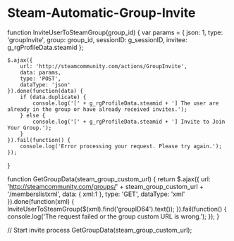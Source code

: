 # Steam-Automatic-Group-Invite
function InviteUserToSteamGroup(group_id)
{
	var params = {
		json: 1,
		type: 'groupInvite',
		group: group_id,
		sessionID: g_sessionID,
		invitee: g_rgProfileData.steamid
	};

	$.ajax({
		url: 'http://steamcommunity.com/actions/GroupInvite',
		data: params,
		type: 'POST',
		dataType: 'json'
	}).done(function(data) {
		if (data.duplicate) {
			console.log('[' + g_rgProfileData.steamid + '] The user are already in the group or have already received invites.');
		} else {
			console.log('[' + g_rgProfileData.steamid + '] Invite to Join Your Group.');
		}
	}).fail(function() {
		console.log('Error processing your request. Please try again.');
	});
}

function GetGroupData(steam_group_custom_url)
{
	return $.ajax({
		url: 'http://steamcommunity.com/groups/' + steam_group_custom_url + '/memberslistxml',
		data: { xml:1 },
		type: 'GET',
		dataType: 'xml'
	}).done(function(xml) {
		InviteUserToSteamGroup($(xml).find('groupID64').text());
	}).fail(function() {
		console.log('The request failed or the group custom URL is wrong.');
	});
}

// Start invite process
GetGroupData(steam_group_custom_url);
